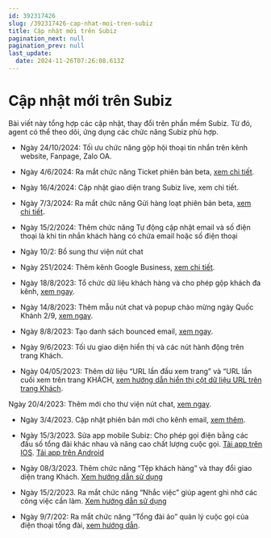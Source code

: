 ```yaml
---
id: 392317426
slug: /392317426-cap-nhat-moi-tren-subiz
title: Cập nhật mới trên Subiz
pagination_next: null
pagination_prev: null
last_update:
  date: 2024-11-26T07:26:08.613Z
---
```


# Cập nhật mới trên Subiz




Bài viết này tổng hợp các cập nhật, thay đổi trên phần mềm Subiz. Từ đó, agent có thể theo dõi, ứng dụng các chức năng Subiz phù hợp.



- Ngày 24/10/2024: Tối ưu chức năng gộp hội thoại tin nhắn trên kênh website, Fanpage, Zalo OA.
- Ngày 4/6/2024: Ra mắt chức năng Ticket phiên bản beta, [xem chi tiết](https://subiz.com.vn/docs/587325543-phieu-ghi-cham-soc-khach-hang).
- Ngày 16/4/2024: Cập nhật giao diện trang Subiz live, xem chi tiết.
- Ngày 7/3/2024: Ra mắt chức năng Gửi hàng loạt phiên bản beta, [xem chi tiết](https://subiz.com.vn/docs/1168493719-gui-hang-loat-email-marketing).
- Ngày 15/2/2024: Thêm chức năng Tự động cập nhật email và số điện thoại là khi tin nhắn khách hàng có chứa email hoặc số điện thoại
- Ngày 10/2: Bổ sung thư viện nút chat
- Ngày 251/2024: Thêm kênh Google Business, [xem chi tiết](https://subiz.com.vn/docs/984010358-kenh-google).
- Ngày 18/8/2023: Tổ chức dữ liệu khách hàng và cho phép gộp khách đa kênh, [xem ngay](https://subiz.com.vn/docs/1600303319-gop-khach-hang).
- Ngày 14/8/2023: Thêm mẫu nút chat và popup chào mừng ngày Quốc Khánh 2/9, [xem ngay](https://subiz.com.vn/blog/nut-chat-2-9-2023.html).
- Ngày 8/8/2023: Tạo danh sách bounced email, [xem ngay](https://app.subiz.com.vn/settings/blacklist-ips/bounced-email).
- Ngày 9/6/2023: Tối ưu giao diện hiển thị và các nút hành động trên trang Khách.

- Ngày 04/05/2023: Thêm dữ liệu “URL lần đầu xem trang” và “URL lần cuối xem trên trang KHÁCH, [xem hướng dẫn hiển thị cột dữ liệu URL trên trang Khách](https://subiz.com.vn/docs/1221805713-khach-tiem-nang#xem-th%C3%AAm-c%E1%BB%99t-th%C3%B4ng-tin-kh%C3%A1ch).

Ngày 20/4/2023: Thêm mới cho thư viện nút chat, [xem ngay](https://subiz.com.vn/docs/1583390769-ket-noi-website#b%C6%B0%E1%BB%9Bc-1-thay-%C4%91%E1%BB%95i-n%C3%BAt-chat).

- Ngày 3/4/2023. Cập nhật phiên bản mới cho kênh email, [xem thêm](https://subiz.com.vn/docs/1245788391-ket-noi-email).

- Ngày 15/3/2023. Sửa app mobile Subiz: Cho phép gọi điện bằng các đầu số tổng đài khác nhau và nâng cao chất lượng cuộc gọi. [Tải app trên IOS](https://apps.apple.com/vn/app/subiz/id1414797772). [Tải app trên Android](https://play.google.com/store/apps/details?id=com.subiz.mobile4)
- Ngày 08/3/2023. Thêm chức năng “Tệp khách hàng” và thay đổi giao diện trang Khách. [Xem hướng dẫn sử dụng](https://subiz.com.vn/docs/1221805713-khach-tiem-nang)
- Ngày 15/2/2023. Ra mắt chức năng “Nhắc việc” giúp agent ghi nhớ các công việc cần làm. [Xem hướng dẫn sử dụng](https://subiz.com.vn/docs/2039731542-nhac-viec-can-lam)
- Ngày 9/7/202: Ra mắt chức năng “Tổng đài ảo” quản lý cuộc gọi của điện thoại tổng đài, [xem hướng dẫn](https://subiz.com.vn/docs/456469809-ket-noi-tong-dai).